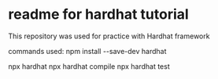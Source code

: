 # readme for hardhat tutorial

This repository was used for practice with Hardhat framework

commands used:
npm install --save-dev hardhat

npx hardhat
npx hardhat compile
npx hardhat test
